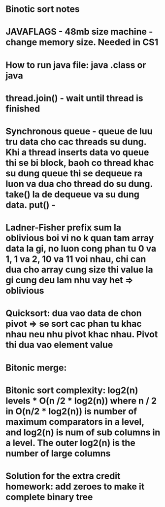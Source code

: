 # Binotic sort notes

# JAVAFLAGS - 48mb size machine - change memory size. Needed in CS1
# How to run java file: java <name>.class or java <name>
# thread.join() - wait until thread is finished
# Synchronous queue - queue de luu tru data cho cac threads su dung. Khi a thread inserts data vo queue thi se bi block, baoh co thread khac su dung queue thi se dequeue ra luon va dua cho thread do su dung. take() la de dequeue va su dung data. put() - 

# Ladner-Fisher prefix sum la oblivious boi vi no k quan tam array data la gi, no luon cong phan tu 0 va 1, 1 va 2, 10 va 11 voi nhau, chi can dua cho array cung size thi value la gi cung deu lam nhu vay het => oblivious

# Quicksort: dua vao data de chon pivot => se sort cac phan tu khac nhau neu nhu pivot khac nhau. Pivot thi dua vao element value

# Bitonic merge: 

# Bitonic sort complexity: log2(n) levels * O(n /2 * log2(n)) where n / 2 in O(n/2 * log2(n)) is number of maximum comparators in a level, and log2(n) is num of sub columns in a level. The outer log2(n) is the number of large columns

# Solution for the extra credit homework: add zeroes to make it complete binary tree